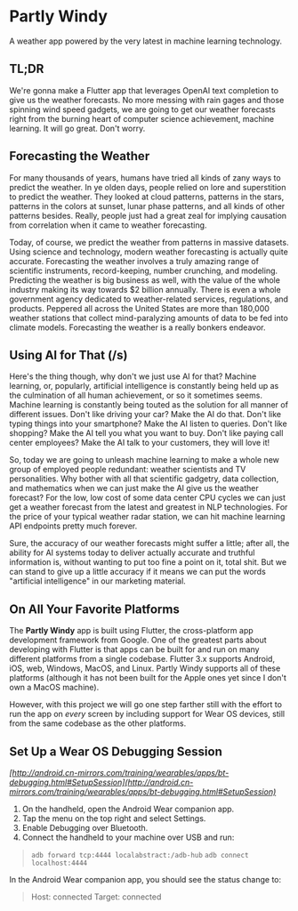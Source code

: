 # Partly Windy

A weather app powered by the very latest in machine learning technology.

## TL;DR

We're gonna make a Flutter app that leverages OpenAI text completion to give us the weather
forecasts. No more messing with rain gages and those spinning wind speed gadgets, we are going to
get our weather forecasts right from the burning heart of computer science achievement, machine
learning. It will go great. Don't worry.

## Forecasting the Weather

For many thousands of years, humans have tried all kinds of zany ways to predict the weather. In ye
olden days, people relied on lore and superstition to predict the weather. They looked at cloud
patterns, patterns in the stars, patterns in the colors at sunset, lunar phase patterns, and all
kinds of other patterns besides. Really, people just had a great zeal for implying causation from
correlation when it came to weather forecasting.

Today, of course, we predict the weather from patterns in massive datasets. Using science and
technology, modern weather forecasting is actually quite accurate. Forecasting the weather involves
a truly amazing range of scientific instruments, record-keeping, number crunching, and modeling.
Predicting the weather is big business as well, with the value of the whole industry making its way
towards $2 billion annually. There is even a whole government agency dedicated to weather-related
services, regulations, and products. Peppered all across the United States are more than 180,000
weather stations that collect mind-paralyzing amounts of data to be fed into climate models.
Forecasting the weather is a really bonkers endeavor.

## Using AI for That (/s)

Here's the thing though, why don't we just use AI for that? Machine learning, or, popularly,
artificial intelligence is constantly being held up as the culmination of all human achievement, or
so it sometimes seems. Machine learning is constantly being touted as the solution for all manner of
different issues. Don't like driving your car? Make the AI do that. Don't like typing things into
your smartphone? Make the AI listen to queries. Don't like shopping? Make the AI tell you what you
want to buy. Don't like paying call center employees? Make the AI talk to your customers, they will
love it!

So, today we are going to unleash machine learning to make a whole new group of employed people
redundant: weather scientists and TV personalities. Why bother with all that scientific gadgetry,
data collection, and mathematics when we can just make the AI give us the weather forecast? For the
low, low cost of some data center CPU cycles we can just get a weather forecast from the latest and
greatest in NLP technologies. For the price of your typical weather radar station, we can hit
machine learning API endpoints pretty much forever.

Sure, the accuracy of our weather forecasts might suffer a little; after all, the ability for AI
systems today to deliver actually accurate and truthful information is, without wanting to put too
fine a point on it, total shit. But we can stand to give up a little accuracy if it means we can put
the words "artificial intelligence" in our marketing material.

## On All Your Favorite Platforms

The **Partly Windy** app is built using Flutter, the cross-platform app development framework from
Google. One of the greatest parts about developing with Flutter is that apps can be built for and
run on many different platforms from a single codebase. Flutter 3.x supports Android, iOS, web,
Windows, MacOS, and Linux. Partly Windy supports all of these platforms (although it has not been
built for the Apple ones yet since I don't own a MacOS machine).

However, with this project we will go one step farther still with the effort to run the app on 
*every* screen by including support for Wear OS devices, still from the same codebase as the 
other platforms.

## Set Up a Wear OS Debugging Session

*[http://android.cn-mirrors.com/training/wearables/apps/bt-debugging.html#SetupSession](http://android.cn-mirrors.com/training/wearables/apps/bt-debugging.html#SetupSession)*

1. On the handheld, open the Android Wear companion app.
2. Tap the menu on the top right and select Settings.
3. Enable Debugging over Bluetooth.
4. Connect the handheld to your machine over USB and run:

> ```adb forward tcp:4444 localabstract:/adb-hub```
> ```adb connect localhost:4444```

In the Android Wear companion app, you should see the status change to:

> Host: connected
> Target: connected